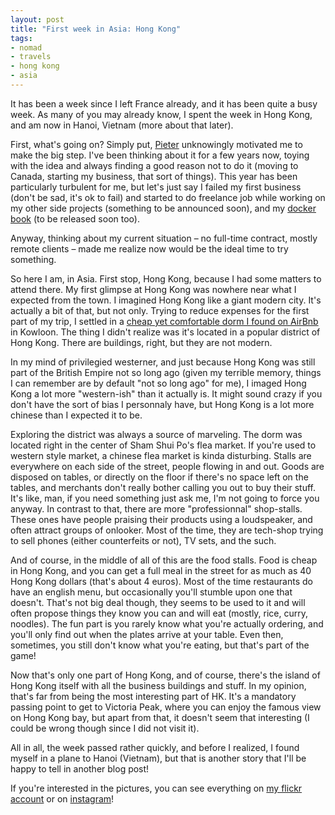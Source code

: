 ```yaml
---
layout: post
title: "First week in Asia: Hong Kong"
tags: 
- nomad
- travels
- hong kong
- asia
---
```


It has been a week since I left France already, and it has been quite a busy week. As many of you may already know, I spent the week in Hong Kong, and am now in Hanoi, Vietnam (more about that later).

First, what's going on? Simply put, [Pieter](https://levels.io) unknowingly motivated me to make the big step. I've been thinking about it for a few years now, toying with the idea and always finding a good reason not to do it (moving to Canada, starting my business, that sort of things). This year has been particularly turbulent for me, but let's just say I failed my first business (don't be sad, it's ok to fail) and started to do freelance job while working on my other side projects (something to be announced soon), and my [docker book](https://geoffrey.io/books/discovering-docker.html) (to be released soon too).

Anyway, thinking about my current situation – no full-time contract, mostly remote clients – made me realize now would be the ideal time to try something.

So here I am, in Asia. First stop, Hong Kong, because I had some matters to attend there. My first glimpse at Hong Kong was nowhere near what I expected from the town. I imagined Hong Kong like a giant modern city. It's actually a bit of that, but not only. Trying to reduce expenses for the first part of my trip, I settled in a [cheap yet comfortable dorm I found on AirBnb](https://www.airbnb.com/rooms/298022) in Kowloon. The thing I didn't realize was it's located in a popular district of Hong Kong. There are buildings, right, but they are not modern.

In my mind of privilegied westerner, and just because Hong Kong was still part of the British Empire not so long ago (given my terrible memory, things I can remember are by default "not so long ago" for me), I imaged Hong Kong a lot more "western-ish" than it actually is. It might sound crazy if you don't have the sort of bias I personnaly have, but Hong Kong is a lot more chinese than I expected it to be.

Exploring the district was always a source of marveling. The dorm was located right in the center of Sham Shui Po's flea market. If you're used to western style market, a chinese flea market is kinda disturbing. Stalls are everywhere on each side of the street, people flowing in and out. Goods are disposed on tables, or directly on the floor if there's no space left on the tables, and merchants don't really bother calling you out to buy their stuff. It's like, man, if you need something just ask me, I'm not going to force you anyway. In contrast to that, there are more "professionnal" shop-stalls. These ones have people praising their products using a loudspeaker, and often attract groups of onlooker. Most of the time, they are tech-shop trying to sell phones (either counterfeits or not), TV sets, and the such.

And of course, in the middle of all of this are the food stalls.  Food is cheap in Hong Kong, and you can get a full meal in the street for as much as 40 Hong Kong dollars (that's about 4 euros). Most of the time restaurants do have an english menu, but occasionally you'll stumble upon one that doesn't. That's not big deal though, they seems to be used to it and will often propose things they know you can and will eat (mostly, rice, curry, noodles). The fun part is you rarely know what you're actually ordering, and you'll only find out when the plates arrive at your table. Even then, sometimes, you still don't know what you're eating, but that's part of the game!

Now that's only one part of Hong Kong, and of course, there's the island of Hong Kong itself with all the business buildings and stuff. In my opinion, that's far from being the most interesting part of HK. It's a mandatory passing point to get to Victoria Peak, where you can enjoy the famous view on Hong Kong bay, but apart from that, it doesn't seem that interesting (I could be wrong though since I did not visit it).

All in all, the week passed rather quickly, and before I realized, I found myself in a plane to Hanoi (Vietnam), but that is another story that I'll be happy to tell in another blog post!

If you're interested in the pictures, you can see everything on [my flickr account](https://www.flickr.com/photos/mirmozibang/sets/72157649188693855/) or on [instagram](http://instagram.com/ubermuda)!